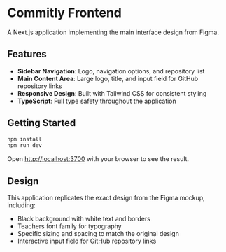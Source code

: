 # Commitly Frontend

A Next.js application implementing the main interface design from Figma.

## Features

- **Sidebar Navigation**: Logo, navigation options, and repository list
- **Main Content Area**: Large logo, title, and input field for GitHub repository links
- **Responsive Design**: Built with Tailwind CSS for consistent styling
- **TypeScript**: Full type safety throughout the application

## Getting Started

```bash
npm install
npm run dev
```

Open [http://localhost:3700](http://localhost:3700) with your browser to see the result.

## Design

This application replicates the exact design from the Figma mockup, including:
- Black background with white text and borders
- Teachers font family for typography
- Specific sizing and spacing to match the original design
- Interactive input field for GitHub repository links